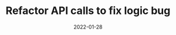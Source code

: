 ---
title: "Refactor API calls to fix logic bug"
content-type: ""
date: 2022-01-28
entry-type: 
entry-category: integration
connection-id: 
connection-version: 
pull-request: "https://github.com/singer-io/tap-amazon-sp/pull/6"
---
